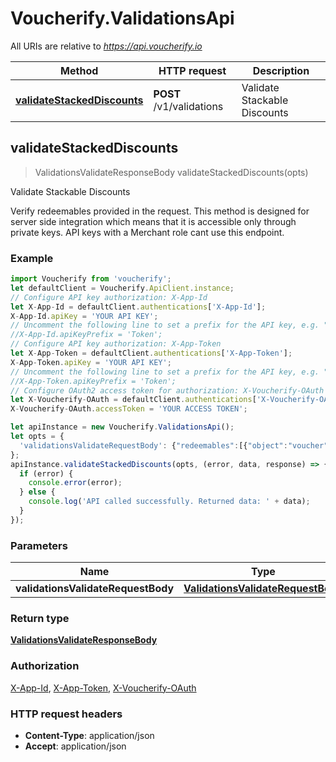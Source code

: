 # Voucherify.ValidationsApi

All URIs are relative to *https://api.voucherify.io*

Method | HTTP request | Description
------------- | ------------- | -------------
[**validateStackedDiscounts**](ValidationsApi.md#validateStackedDiscounts) | **POST** /v1/validations | Validate Stackable Discounts



## validateStackedDiscounts

> ValidationsValidateResponseBody validateStackedDiscounts(opts)

Validate Stackable Discounts

Verify redeemables provided in the request. This method is designed for server side integration which means that it is accessible only through private keys. API keys with a Merchant role cant use this endpoint.

### Example

```javascript
import Voucherify from 'voucherify';
let defaultClient = Voucherify.ApiClient.instance;
// Configure API key authorization: X-App-Id
let X-App-Id = defaultClient.authentications['X-App-Id'];
X-App-Id.apiKey = 'YOUR API KEY';
// Uncomment the following line to set a prefix for the API key, e.g. "Token" (defaults to null)
//X-App-Id.apiKeyPrefix = 'Token';
// Configure API key authorization: X-App-Token
let X-App-Token = defaultClient.authentications['X-App-Token'];
X-App-Token.apiKey = 'YOUR API KEY';
// Uncomment the following line to set a prefix for the API key, e.g. "Token" (defaults to null)
//X-App-Token.apiKeyPrefix = 'Token';
// Configure OAuth2 access token for authorization: X-Voucherify-OAuth
let X-Voucherify-OAuth = defaultClient.authentications['X-Voucherify-OAuth'];
X-Voucherify-OAuth.accessToken = 'YOUR ACCESS TOKEN';

let apiInstance = new Voucherify.ValidationsApi();
let opts = {
  'validationsValidateRequestBody': {"redeemables":[{"object":"voucher","id":"BLCKFRDY"}],"order":{"amount":5500}} // ValidationsValidateRequestBody | 
};
apiInstance.validateStackedDiscounts(opts, (error, data, response) => {
  if (error) {
    console.error(error);
  } else {
    console.log('API called successfully. Returned data: ' + data);
  }
});
```

### Parameters


Name | Type | Description  | Notes
------------- | ------------- | ------------- | -------------
 **validationsValidateRequestBody** | [**ValidationsValidateRequestBody**](ValidationsValidateRequestBody.md)|  | [optional] 

### Return type

[**ValidationsValidateResponseBody**](ValidationsValidateResponseBody.md)

### Authorization

[X-App-Id](../README.md#X-App-Id), [X-App-Token](../README.md#X-App-Token), [X-Voucherify-OAuth](../README.md#X-Voucherify-OAuth)

### HTTP request headers

- **Content-Type**: application/json
- **Accept**: application/json

